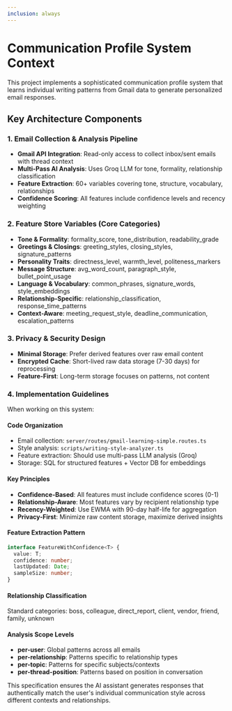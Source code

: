 ```yaml
---
inclusion: always
---
```


# Communication Profile System Context

This project implements a sophisticated communication profile system that learns individual writing patterns from Gmail data to generate personalized email responses.

## Key Architecture Components

### 1. Email Collection & Analysis Pipeline
- **Gmail API Integration**: Read-only access to collect inbox/sent emails with thread context
- **Multi-Pass AI Analysis**: Uses Groq LLM for tone, formality, relationship classification
- **Feature Extraction**: 60+ variables covering tone, structure, vocabulary, relationships
- **Confidence Scoring**: All features include confidence levels and recency weighting

### 2. Feature Store Variables (Core Categories)
- **Tone & Formality**: formality_score, tone_distribution, readability_grade
- **Greetings & Closings**: greeting_styles, closing_styles, signature_patterns  
- **Personality Traits**: directness_level, warmth_level, politeness_markers
- **Message Structure**: avg_word_count, paragraph_style, bullet_point_usage
- **Language & Vocabulary**: common_phrases, signature_words, style_embeddings
- **Relationship-Specific**: relationship_classification, response_time_patterns
- **Context-Aware**: meeting_request_style, deadline_communication, escalation_patterns

### 3. Privacy & Security Design
- **Minimal Storage**: Prefer derived features over raw email content
- **Encrypted Cache**: Short-lived raw data storage (7-30 days) for reprocessing
- **Feature-First**: Long-term storage focuses on patterns, not content

### 4. Implementation Guidelines

When working on this system:

#### Code Organization
- Email collection: `server/routes/gmail-learning-simple.routes.ts`
- Style analysis: `scripts/writing-style-analyzer.ts` 
- Feature extraction: Should use multi-pass LLM analysis (Groq)
- Storage: SQL for structured features + Vector DB for embeddings

#### Key Principles
- **Confidence-Based**: All features must include confidence scores (0-1)
- **Relationship-Aware**: Most features vary by recipient relationship type
- **Recency-Weighted**: Use EWMA with 90-day half-life for aggregation
- **Privacy-First**: Minimize raw content storage, maximize derived insights

#### Feature Extraction Pattern
```typescript
interface FeatureWithConfidence<T> {
  value: T;
  confidence: number;
  lastUpdated: Date;
  sampleSize: number;
}
```

#### Relationship Classification
Standard categories: boss, colleague, direct_report, client, vendor, friend, family, unknown

#### Analysis Scope Levels
- **per-user**: Global patterns across all emails
- **per-relationship**: Patterns specific to relationship types
- **per-topic**: Patterns for specific subjects/contexts
- **per-thread-position**: Patterns based on position in conversation

This specification ensures the AI assistant generates responses that authentically match the user's individual communication style across different contexts and relationships.